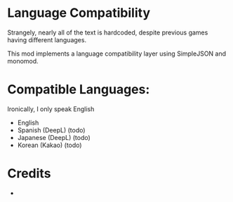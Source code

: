 ﻿# Language Compatibility

Strangely, nearly all of the text is hardcoded, despite previous games having different languages.

This mod implements a language compatibility layer using SimpleJSON and monomod.

# Compatible Languages:
Ironically, I only speak English
* English
* Spanish (DeepL) (todo)
* Japanese (DeepL) (todo)
* Korean (Kakao) (todo)

# Credits
* 